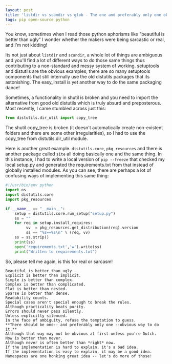 ```yaml
---
layout: post
title: 'listdir vs scandir vs glob - The one and preferably only one obvious way to do it!'
tags: pip open-source python
---
```


You know, sometimes when I read those python aphorisms like "beautiful is better than ugly" I wonder whether the makers were being sarcastic or real, and I'm not kidding!

Its not just about `listdir` and `scandir`, a whole lot of things are ambiguous and you'll find a lot of different ways to do those same things thus contributing to a non-standard and messy system of working. setuptools and distutils are the obvious examples, there are so many setuptools components that still internally use the old distutils packages that its astonishing. The easy_install is yet another way to do the same packaging dance!

Sometimes, a functionality in shutil is broken and you need to import the alternative from good old distutils which is truly absurd and preposterous. Most recently, I came stumbled across just this:

```python
from distutils.dir_util import copy_tree
```

The shutil.copy_tree is broken (it doesn't automatically create non-existent folders and there are some other irregularities), so I had to use the copy_tree from distutils.dir_util module.

Here is another great example. `distutils.core`, `pkg_resources` and there is another package called `site` all doing basically one and the same thing. In this instance, I had to write a local version of `pip --freeze` that checked my local setup.py and generated the requirements.txt from that instead of globally installed modules. As you can see, there are perhaps a lot of confusing ways of implementing this same thing:

```python
#!/usr/bin/env python
import os
import distutils.core
import pkg_resources

if __name__ == "__main__":
	setup = distutils.core.run_setup("setup.py")
	ss = ""
	for req in setup.install_requires:
		 vv  = pkg_resources.get_distribution(req).version
		 ss += "%s==%s\n" % (req, vv)
	ss = ss.strip()
	print(ss)
	open('requirements.txt','w').write(ss)
	print("Written to requirements.txt")
```

So, please tell me again, is this for real or sarcasm!

```
Beautiful is better than ugly.
Explicit is better than implicit.
Simple is better than complex.
Complex is better than complicated.
Flat is better than nested.
Sparse is better than dense.
Readability counts.
Special cases aren't special enough to break the rules.
Although practicality beats purity.
Errors should never pass silently.
Unless explicitly silenced.
In the face of ambiguity, refuse the temptation to guess.
**There should be one-- and preferably only one --obvious way to do it.**
Although that way may not be obvious at first unless you're Dutch.
Now is better than never.
Although never is often better than *right* now.
If the implementation is hard to explain, it's a bad idea.
If the implementation is easy to explain, it may be a good idea.
Namespaces are one honking great idea -- let's do more of those!
```